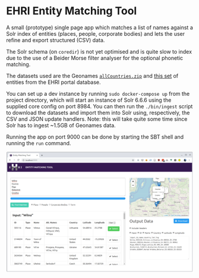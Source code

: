 EHRI Entity Matching Tool
=========================

A small (prototype) single page app which matches a list of names against a Solr index
of entities (places, people, corporate bodies) and lets the user refine and export
structured (CSV) data.

The Solr schema (on `coredir`) is not yet optimised and is quite slow to index due to the
use of a Beider Morse filter analyser for the optional phonetic matching.

The datasets used are the Geonames [`allCountries.zip`](https://download.geonames.org/export/dump/allCountries.zip) 
and [this set](https://portal.ehri-project.eu/api/datasets/nmfUu4u9Hr) of entities from the EHRI portal database.

You can set up a dev instance by running `sudo docker-compose up` from the project directory, which will start an 
instance of Solr 6.6.6 using the supplied core config on port 8984. You can then run the `./bin/ingest` script to 
download the datasets and import them into Solr using, respectively, the CSV and JSON update handlers. Note: this will
take quite some time since Solr has to ingest ~1.5GB of Geonames data.

Running the app on port 9000 can be done by starting the SBT shell and running the `run` command.

![Screenshot](screen.png)
